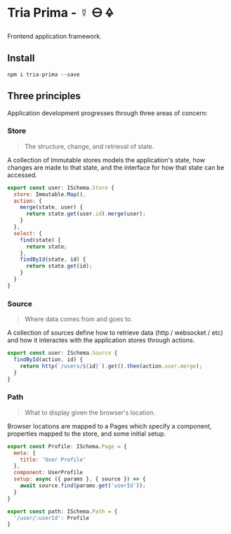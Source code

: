 # Tria Prima - ☿ 🜔 🜍

Frontend application framework.

## Install

    npm i tria-prima --save

## Three principles

Application development progresses through three areas of concern:

### Store

> The structure, change, and retrieval of state.

A collection of Immutable stores models the application's state, how changes are 
made to that state, and the interface for how that state can be accessed.

```javascript
export const user: ISchema.Store {
  store: Immutable.Map(),
  action: {
    merge(state, user) {
      return state.get(user.id).merge(user);
    }
  },
  select: {
    find(state) {
      return state;
    },
    findById(state, id) {
      return state.get(id);
    }
  }
}
```

### Source

> Where data comes from and goes to.

A collection of sources define how to retrieve data (http / websocket / etc)
and how it interactes with the application stores through actions.

```javascript
export const user: ISchema.Source {
  findById(action, id) {
    return http(`/users/${id}`).get().then(action.user.merge);
  }
}
```

### Path

> What to display given the browser's location.

Browser locations are mapped to a Pages which specify a component, properties
mapped to the store, and some initial setup.

```javascript
export const Profile: ISchema.Page = {
  meta: {
    title: 'User Profile'
  },
  component: UserProfile
  setup: async ({ params }, { source }) => {
    await source.find(params.get('userId'));
  }
}

export const path: ISchema.Path = {
  '/user/:userId': Profile
}
```
